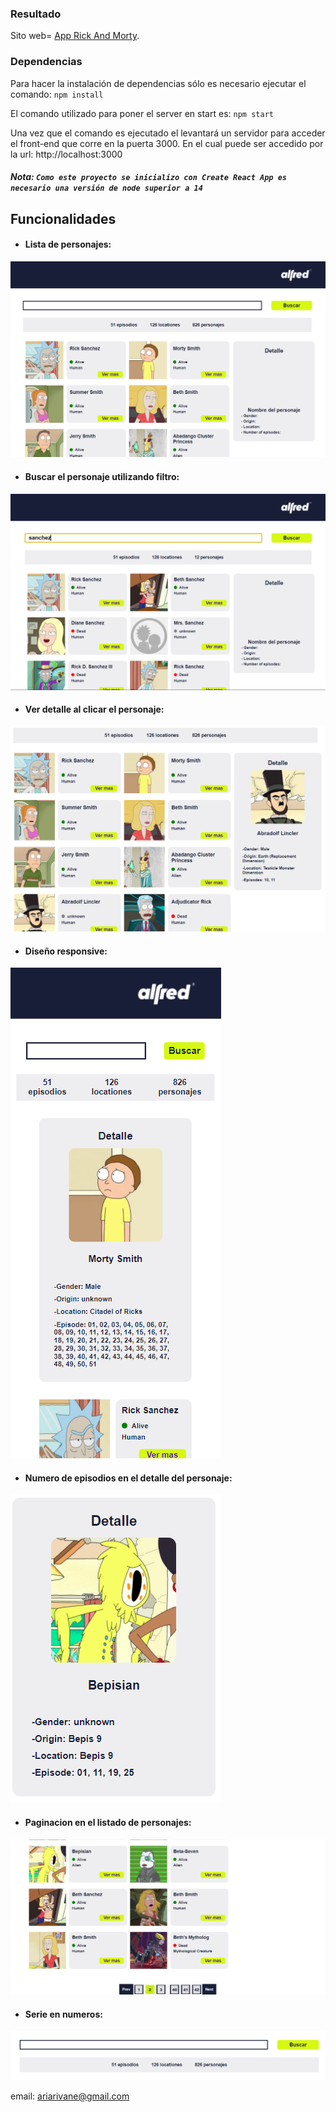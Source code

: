 ### Resultado
Sito web= [App Rick And Morty](https://vane17.github.io/App-Rick-and-Morty/).


### Dependencias

Para hacer la instalación de dependencias sólo es necesario ejecutar el comando: `npm install`

El comando utilizado para poner el server en start es: `npm start`

Una vez que el comando es ejecutado el levantará un servidor  para acceder el front-end que corre en la puerta 3000. En el cual puede ser accedido por la url: http://localhost:3000

##### Nota:  `Como este proyecto se inicializo con Create React App es necesario una versión de node superior a 14`



## Funcionalidades
- #### Lista de personajes:

![](https://github.com/vane17/App-Rick-and-Morty/blob/master/public/listaPersonajes.png)



- #### Buscar el personaje utilizando  filtro:
![](https://github.com/vane17/App-Rick-and-Morty/blob/master/public/filtro.png)


- #### Ver detalle al clicar el personaje:
![](https://github.com/vane17/App-Rick-and-Morty/blob/master/public/details.png)


- #### Diseño responsive:
![](https://github.com/vane17/App-Rick-and-Morty/blob/master/public/responsive.png)



- #### Numero de episodios en el detalle del personaje:
![](https://github.com/vane17/App-Rick-and-Morty/blob/master/public/episodios.png)


- #### Paginacion en el listado de personajes:
![](https://github.com/vane17/App-Rick-and-Morty/blob/master/public/paginacion.png)

- #### Serie en numeros:
![](https://github.com/vane17/App-Rick-and-Morty/blob/master/public/serie.png)


email: ariarivane@gmail.com






























